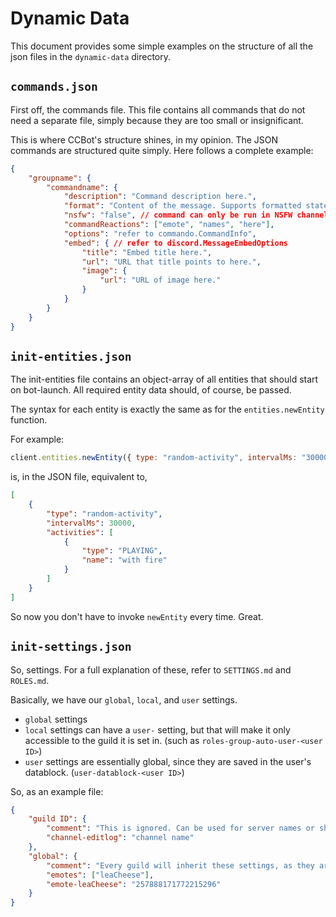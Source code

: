 # Dynamic Data

This document provides some simple examples on the structure of all the json files in the `dynamic-data` directory.

## `commands.json`

First off, the commands file. This file contains all commands that do not need a separate file, simply because they are too small or insignificant.

This is where CCBot's structure shines, in my opinion. The JSON commands are structured quite simply. Here follows a complete example:

```json
{
    "groupname": {
        "commandname": {
            "description": "Command description here.",
            "format": "Content of the message. Supports formatted statements. %(emote leaCheese)",
            "nsfw": "false", // command can only be run in NSFW channels if true
            "commandReactions": ["emote", "names", "here"],
            "options": "refer to commando.CommandInfo",
            "embed": { // refer to discord.MessageEmbedOptions
                "title": "Embed title here.",
                "url": "URL that title points to here.",
                "image": {
                    "url": "URL of image here."
                }
            }
        }
    }
}
```

## `init-entities.json`

The init-entities file contains an object-array of all entities that should start on bot-launch. All required entity data should, of course, be passed.

The syntax for each entity is exactly the same as for the `entities.newEntity` function.

For example:

```js
client.entities.newEntity({ type: "random-activity", intervalMs: "30000", activities: [{ type: "PLAYING", name: "with fire" }] })
```

is, in the JSON file, equivalent to,

```json
[
    {
        "type": "random-activity",
        "intervalMs": 30000,
        "activities": [
            {
                "type": "PLAYING",
                "name": "with fire"
            }
        ]
    }
]
```

So now you don't have to invoke `newEntity` every time. Great.

## `init-settings.json`

So, settings. For a full explanation of these, refer to `SETTINGS.md` and `ROLES.md`.

Basically, we have our `global`, `local`, and `user` settings.

- `global` settings 
- `local` settings can have a `user-` setting, but that will make it only accessible to the guild it is set in. (such as `roles-group-auto-user-<user ID>`)
- `user` settings are essentially global, since they are saved in the user's datablock. (`user-datablock-<user ID>`)

So, as an example file:

```json
{
    "guild ID": {
        "comment": "This is ignored. Can be used for server names or short notes.",
        "channel-editlog": "channel name"
    },
    "global": {
        "comment": "Every guild will inherit these settings, as they are global. For example, you can set emote overrides here.",
        "emotes": ["leaCheese"],
        "emote-leaCheese": "257888171772215296"
    }
}
```
